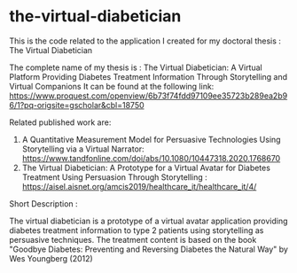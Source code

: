 # the-virtual-diabetician
This is the code related to the application I created for my doctoral thesis : The Virtual Diabetician

The complete name of my thesis is : The Virtual Diabetician: A Virtual Platform Providing Diabetes Treatment Information Through Storytelling and Virtual Companions
It can be found at the following link: https://www.proquest.com/openview/6b73f74fdd97109ee35723b289ea2b96/1?pq-origsite=gscholar&cbl=18750

Related published work are:

1. A Quantitative Measurement Model for Persuasive Technologies Using Storytelling via a Virtual Narrator: https://www.tandfonline.com/doi/abs/10.1080/10447318.2020.1768670
2. The Virtual Diabetician: A Prototype for a Virtual Avatar for Diabetes Treatment Using Persuasion Through Storytelling : https://aisel.aisnet.org/amcis2019/healthcare_it/healthcare_it/4/

Short Description :

The virtual diabetician is a prototype of a virtual avatar application providing diabetes treatment information to type 2 patients using storytelling as persuasive techniques. The treatment content is based on the book "Goodbye Diabetes: Preventing and Reversing Diabetes the Natural Way" by Wes Youngberg (2012)
